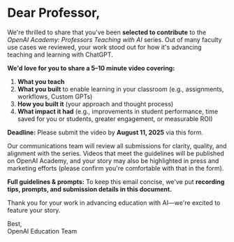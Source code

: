 # Dear Professor,

We're thrilled to share that you've been **selected to contribute** to the *OpenAI Academy: Professors Teaching with AI* series. Out of many faculty use cases we reviewed, your work stood out for how it's advancing teaching and learning with ChatGPT.

**We'd love for you to share a 5–10 minute video covering:**

1. **What you teach**
2. **What you built** to enable learning in your classroom (e.g., assignments, workflows, Custom GPTs)
3. **How you built it** (your approach and thought process)
4. **What impact it had** (e.g., improvements in student performance, time saved for you or students, greater engagement, or measurable ROI)

**Deadline:** Please submit the video by **August 11, 2025** via this form.

Our communications team will review all submissions for clarity, quality, and alignment with the series. Videos that meet the guidelines will be published on OpenAI Academy, and your story may also be highlighted in press and marketing efforts (please confirm you're comfortable with that in the form).

**Full guidelines & prompts:** To keep this email concise, we've put **recording tips, prompts, and submission details in this document.**

Thank you for your work in advancing education with AI—we're excited to feature your story.

Best,  
OpenAI Education Team
